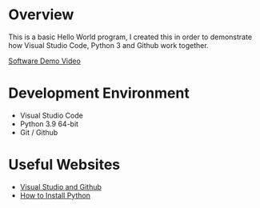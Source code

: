 # Overview

This is a basic Hello World program, I created this in order to demonstrate how Visual Studio Code, Python 3 and Github work together. 


[Software Demo Video](https://youtu.be/ceJDz94XSQE)

# Development Environment

- Visual Studio Code
- Python 3.9 64-bit
- Git / Github

# Useful Websites

* [Visual Studio and Github](https://code.visualstudio.com/docs/editor/github)
* [How to Install Python](https://www.codecademy.com/article/install-python3)